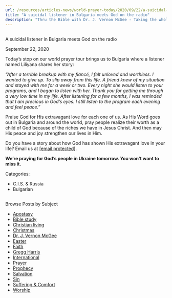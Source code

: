 ```yaml
---
url: /resources/articles-news/world-prayer-today/2020/09/22/a-suicidal-listener-in-bulgaria-meets-god-on-the-radio
title: "A suicidal listener in Bulgaria meets God on the radio"
description: "Thru the Bible with Dr. J. Vernon McGee - Taking the whole Word to the whole world"
---
```







## 
 A suicidal listener in Bulgaria meets God on the radio


September 22, 2020
![]()




Today’s stop on our world prayer tour brings us to Bulgaria where a listener named Liliyana shares her story: 

*“After a terrible breakup with my fiancé, I felt unloved and worthless. I wanted to give up. To slip away from this life. A friend knew of my situation and stayed with me for a week or two. Every night she would listen to your programs, and I began to listen with her. Thank you for getting me through a very low time in my life. After listening for a few months, I was reminded that I am precious in God’s eyes. I still listen to the program each evening and feel peace.”*

Praise God for His extravagant love for each one of us. As His Word goes out in Bulgaria and around the world, pray people realize their worth as a child of God because of the riches we have in Jesus Christ. And then may His peace and joy strengthen our lives in Him.

Do you have a story about how God has shown His extravagant love in your life? Email us at [[email protected]](/cdn-cgi/l/email-protection#4d0f242f21280f383e0d19190f63223f2a).

**We’re praying for God’s people in Ukraine tomorrow. You won’t want to miss it.**



Categories: 


* C.I.S. & Russia
* Bulgarian









## 
 Browse Posts by Subject


* [Apostasy](/resources/articles-news/-in-tags/tags/Apostasy)
* [Bible study](/resources/articles-news/-in-tags/tags/Bible-study)
* [Christian living](/resources/articles-news/-in-tags/tags/Christian-living)
* [Christmas](/resources/articles-news/-in-tags/tags/Christmas)
* [Dr. J. Vernon McGee](/resources/articles-news/-in-tags/tags/Dr-J-Vernon-McGee)
* [Easter](/resources/articles-news/-in-tags/tags/easter)
* [Faith](/resources/articles-news/-in-tags/tags/Faith)
* [Gregg Harris](/resources/articles-news/-in-tags/tags/Gregg-Harris)
* [International](/resources/articles-news/-in-tags/tags/International)
* [Prayer](/resources/articles-news/-in-tags/tags/prayer)
* [Prophecy](/resources/articles-news/-in-tags/tags/Prophecy)
* [Salvation](/resources/articles-news/-in-tags/tags/Salvation)
* [Sin](/resources/articles-news/-in-tags/tags/sin)
* [Suffering & Comfort](/resources/articles-news/-in-tags/tags/Suffering-Comfort)
* [Worship](/resources/articles-news/-in-tags/tags/worship)






